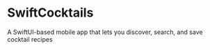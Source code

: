 # SwiftCocktails
A SwiftUI-based mobile app that lets you discover, search, and save cocktail recipes
